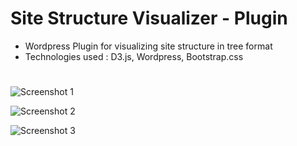 # Site Structure Visualizer - Plugin
 
*  Wordpress Plugin for visualizing site structure in tree format
*  Technologies used : D3.js, Wordpress, Bootstrap.css

# 


![Screenshot 1](https://s6.gifyu.com/images/tree-view.gif)

![Screenshot 2](https://i.imgur.com/J7C1xZ8.png)

![Screenshot 3](https://i.imgur.com/6ccCryv.png)

